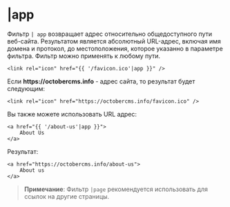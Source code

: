 # |app

Фильтр `| app` возвращает адрес относительно общедоступного пути веб-сайта. Результатом является абсолютный URL-адрес, включая имя домена и протокол, до местоположения, которое указанно в параметре фильтра. Фильтр можно применять к любому пути.

    <link rel="icon" href="{{ '/favicon.ico'|app }}" />

Если __https://octobercms.info__ - адрес сайта, то результат будет следующим:

    <link rel="icon" href="https://octobercms.info/favicon.ico" />

Вы также можете использовать URL адрес:

    <a href="{{ '/about-us'|app }}">
        About Us
    </a>

Результат:

    <a href="https://octobercms.info/about-us">
        About us
    </a>

> **Примечание**: Фильтр `|page` рекомендуется использовать для ссылок на другие страницы.
